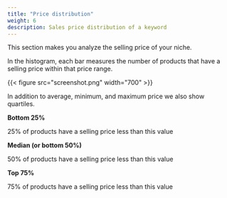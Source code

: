 ```yaml
---
title: "Price distribution"
weight: 6
description: Sales price distribution of a keyword
--- 
```


This section makes you analyze the selling price of your niche.

In the histogram, each bar measures the number of products that have a selling price within that price range.

{{< figure src="screenshot.png" width="700" >}}

In addition to average, minimum, and maximum price we also show quartiles.

**Bottom 25%**

25% of products have a selling price less than this value

**Median (or bottom 50%)**

50% of products have a selling price less than this value

**Top 75%**

75% of products have a selling price less than this value